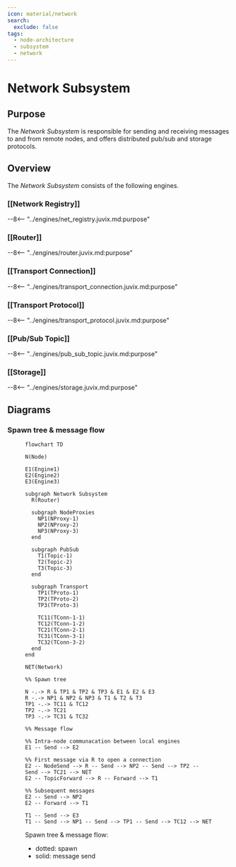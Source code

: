 ```yaml
---
icon: material/network
search:
  exclude: false
tags:
  - node-architecture
  - subsystem
  - network
---
```


# Network Subsystem

## Purpose

The *Network Subsystem* is responsible for
sending and receiving messages to and from remote nodes,
and offers distributed pub/sub and storage protocols.

## Overview

The *Network Subsystem* consists of the following engines.

### [[Network Registry]]

--8<-- "../engines/net_registry.juvix.md:purpose"

### [[Router]]

--8<-- "../engines/router.juvix.md:purpose"

### [[Transport Connection]]

--8<-- "../engines/transport_connection.juvix.md:purpose"

### [[Transport Protocol]]

--8<-- "../engines/transport_protocol.juvix.md:purpose"

### [[Pub/Sub Topic]]

--8<-- "../engines/pub_sub_topic.juvix.md:purpose"

### [[Storage]]

--8<-- "../engines/storage.juvix.md:purpose"

## Diagrams

### Spawn tree & message flow

<figure markdown="span">

```mermaid
flowchart TD

N(Node)

E1(Engine1)
E2(Engine2)
E3(Engine3)

subgraph Network Subsystem
  R(Router)

  subgraph NodeProxies
    NP1(NProxy-1)
    NP2(NProxy-2)
    NP3(NProxy-3)
  end

  subgraph PubSub
    T1(Topic-1)
    T2(Topic-2)
    T3(Topic-3)
  end

  subgraph Transport
    TP1(TProto-1)
    TP2(TProto-2)
    TP3(TProto-3)

    TC11(TConn-1-1)
    TC12(TConn-1-2)
    TC21(TConn-2-1)
    TC31(TConn-3-1)
    TC32(TConn-3-2)
  end
end

NET(Network)

%% Spawn tree

N -.-> R & TP1 & TP2 & TP3 & E1 & E2 & E3
R -.-> NP1 & NP2 & NP3 & T1 & T2 & T3
TP1 -.-> TC11 & TC12
TP2 -.-> TC21
TP3 -.-> TC31 & TC32

%% Message flow

%% Intra-node communacation between local engines
E1 -- Send --> E2

%% First message via R to open a connection
E2 -- NodeSend --> R -- Send --> NP2 -- Send --> TP2 -- Send --> TC21 --> NET
E2 -- TopicForward --> R -- Forward --> T1

%% Subsequent messages
E2 -- Send --> NP2
E2 -- Forward --> T1

T1 -- Send --> E3
T1 -- Send --> NP1 -- Send --> TP1 -- Send --> TC12 --> NET
```
<figcaption markdown="span">

Spawn tree & message flow:
- dotted: spawn
- solid: message send

</figcaption>

</figure>